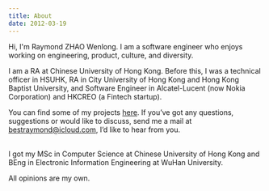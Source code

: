 ```yaml
---
title: About
date: 2012-03-19
---
```


Hi, I'm Raymond ZHAO Wenlong. I am a software engineer who enjoys working on engineering, product, culture, and diversity.  

I am a RA at Chinese University of Hong Kong. Before this, I was a technical officer in HSUHK, RA in City University of Hong Kong and Hong Kong Baptist University, and Software Engineer in Alcatel-Lucent (now Nokia Corporation) and HKCREO (a Fintech startup).
<br>     

You can find some of my projects [here](https://github.com/muyun). If you’ve got any questions, suggestions or would like to discuss, send me a mail at bestraymond@icloud.com,
I’d like to hear from you.   
<br> 

I got my MSc in Computer Science at Chinese University of Hong Kong and BEng in Electronic Information Engineering at WuHan University. 

All opinions are my own.  
<br> <br> 

